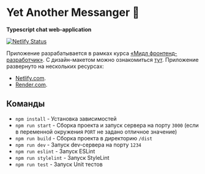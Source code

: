 # Yet Another Messanger 💬
**Typescript chat web-application**

[![Netlify Status](https://api.netlify.com/api/v1/badges/4c02c591-ad1e-438f-84d4-2042213020b9/deploy-status)](https://app.netlify.com/sites/yet-another-chat-application/deploys)


Приложение разрабатывается в рамках курса [«Мидл фронтенд-разработчик»](https://practicum.yandex.ru/middle-frontend/ "Курс «Мидл фронтенд-разработчик»").
С дизайн-макетом можно ознакомиться [тут](https://www.figma.com/file/IhQa6vJwmuLtUY53Nt4m5l/Chat-(Ya.Prct)?node-id=0-1&t=qGMi4BNXC334ELW1-0 "прототип в Figma").
Приложение развернуто на нескольких ресурсах:
- [Netlify.com](https://yet-another-chat-application.netlify.app/ "Netlify").
- [Render.com](https://my-chat-application-iuly.onrender.com/ "Render").



## Команды

- `npm install` - Установка зависимостей
- `npm run start` - Сборка проекта и запуск сервера на порту `3000` (если в переменной окружения `PORT` не задано отличное значение)
- `npm run build` - Сборка проекта в директорию `/dist`
- `npm run dev` - Запуск dev-сервера на порту `1234`
- `npm run eslint` - Запуск ESLint
- `npm run stylelint` - Запуск StyleLint
- `npm run test` - Запуск Unit тестов
